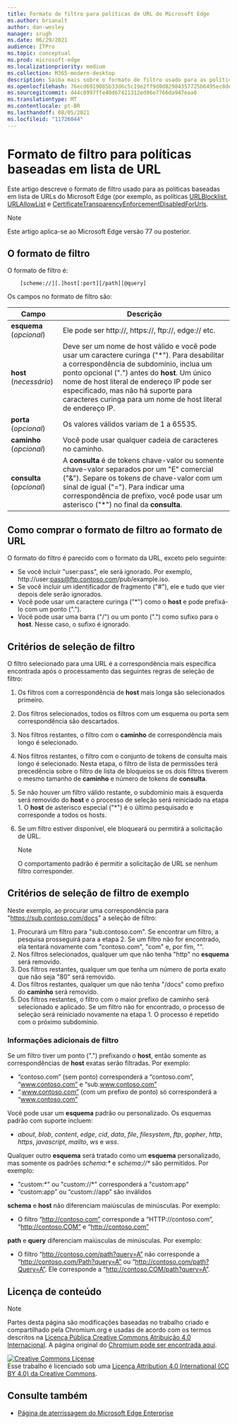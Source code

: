 ```yaml
---
title: Formato de filtro para políticas de URL do Microsoft Edge
ms.author: brianalt
author: dan-wesley
manager: srugh
ms.date: 06/29/2021
audience: ITPro
ms.topic: conceptual
ms.prod: microsoft-edge
ms.localizationpriority: medium
ms.collection: M365-modern-desktop
description: Saiba mais sobre o formato de filtro usado para as políticas URLBlocklist e URLAllowlist do Microsoft Edge.
ms.openlocfilehash: 76ecd6919085b33d6c5c19e2ff9d0d82984357725b6495ec8dedf19a00489eab
ms.sourcegitcommit: d44c0997ffe40d67421312ed96e7766da947eaa0
ms.translationtype: MT
ms.contentlocale: pt-BR
ms.lasthandoff: 08/05/2021
ms.locfileid: "11726044"
---
```

# <a name="filter-format-for-url-list-based-policies"></a>Formato de filtro para políticas baseadas em lista de URL

Este artigo descreve o formato de filtro usado para as políticas baseadas em lista de URLs do Microsoft Edge (por exemplo, as políticas [URLBlocklist](microsoft-edge-policies.md#urlblocklist), [URLAllowList](microsoft-edge-policies.md#urlallowlist) e [CertificateTransparencyEnforcementDisabledForUrls](microsoft-edge-policies.md#certificatetransparencyenforcementdisabledforurls).

> [!NOTE]
> Este artigo aplica-se ao Microsoft Edge versão 77 ou posterior.

## <a name="the-filter-format"></a>O formato de filtro

O formato de filtro é:

```
    [scheme://][.]host[:port][/path][@query]
```

Os campos no formato de filtro são:

| Campo | Descrição |
| --- | --- |
| **esquema** (*opcional*) | Ele pode ser http://, https://, ftp://, edge:// etc. |
| **host** (*necessário*) | Deve ser um nome de host válido e você pode usar um caractere curinga ("\*"). Para desabilitar a correspondência de subdomínio, inclua um ponto opcional (".") antes do **host**. Um único nome de host literal de endereço IP pode ser especificado, mas não há suporte para caracteres curinga para um nome de host literal de endereço IP. |
| **porta** (*opcional*) | Os valores válidos variam de 1 a 65535. |
| **caminho** (*opcional*) | Você pode usar qualquer cadeia de caracteres no caminho. |
| **consulta** (*opcional*) | A **consulta** é de tokens chave-valor ou somente chave-valor separados por um "E" comercial ("&"). Separe os tokens de chave-valor com um sinal de igual ("="). Para indicar uma correspondência de prefixo, você pode usar um asterisco ("\*") no final da **consulta**. |

## <a name="comparing-the-filter-format-to-the-url-format"></a>Como comprar o formato de filtro ao formato de URL

O formato do filtro é parecido com o formato da URL, exceto pelo seguinte:

- Se você incluir "user:pass", ele será ignorado. Por exemplo, http://user:pass@ftp.contoso.com/pub/example.iso.
- Se você incluir um identificador de fragmento ("#"), ele e tudo que vier depois dele serão ignorados.
- Você pode usar um caractere curinga ("*") como o **host** e pode prefixá-lo com um ponto (".").
- Você pode usar uma barra ("/") ou um ponto (".") como sufixo para o **host**. Nesse caso, o sufixo é ignorado.

## <a name="filter-selection-criteria"></a>Critérios de seleção de filtro

O filtro selecionado para uma URL é a correspondência mais específica encontrada após o processamento das seguintes regras de seleção de filtro:

1. Os filtros com a correspondência de **host** mais longa são selecionados primeiro.
2. Dos filtros selecionados, todos os filtros com um esquema ou porta sem correspondência são descartados.
3. Nos filtros restantes, o filtro com o **caminho** de correspondência mais longo é selecionado.
4. Nos filtros restantes, o filtro com o conjunto de tokens de consulta mais longo é selecionado. Nesta etapa, o filtro de lista de permissões terá precedência sobre o filtro de lista de bloqueios se os dois filtros tiverem o mesmo tamanho de **caminho** e número de tokens de **consulta**.
5. Se não houver um filtro válido restante, o subdomínio mais à esquerda será removido do **host** e o processo de seleção será reiniciado na etapa 1. O **host** de asterisco especial ("*") é o último pesquisado e corresponde a todos os hosts.
6. Se um filtro estiver disponível, ele bloqueará ou permitirá a solicitação de URL.

   >[!NOTE]
   >O comportamento padrão é permitir a solicitação de URL se nenhum filtro corresponder.

## <a name="example-filter-selection-criteria"></a>Critérios de seleção de filtro de exemplo

Neste exemplo, ao procurar uma correspondência para "https://sub.contoso.com/docs" a seleção de filtro:

1. Procurará um filtro para "sub.contoso.com". Se encontrar um filtro, a pesquisa prosseguirá para a etapa 2. Se um filtro não for encontrado, ela tentará novamente com "contoso.com", "com" e, por fim, "".
2. Nos filtros selecionados, qualquer um que não tenha "http" no **esquema** será removido.
3. Dos filtros restantes, qualquer um que tenha um número de porta exato que não seja "80" será removido.
4. Dos filtros restantes, qualquer um que não tenha "/docs" como prefixo do **caminho** será removido.
5. Dos filtros restantes, o filtro com o maior prefixo de caminho será selecionado e aplicado. Se um filtro não for encontrado, o processo de seleção será reiniciado novamente na etapa 1. O processo é repetido com o próximo subdomínio.

### <a name="additional-filter-information"></a>Informações adicionais de filtro

Se um filtro tiver um ponto (".") prefixando o **host**, então somente as correspondências de **host** exatas serão filtradas. Por exemplo:

- “contoso.com” (sem ponto) corresponderá a “contoso.com”, “www.contoso.com” e “sub.www.contoso.com”
- “.www.contoso.com” (com um prefixo de ponto) só corresponderá a “www.contoso.com”

Você pode usar um **esquema** padrão ou personalizado. Os esquemas padrão com suporte incluem:

- _about_, _blob_, _content_, _edge_, _cid_, _data_, _file_, _filesystem_, _ftp_, _gopher_, _http_, _https_, _javascript_, _mailto_, _ws_ e _wss_.

Qualquer outro **esquema** será tratado como um **esquema** personalizado, mas somente os padrões _schema:*_ e _schema://*_ são permitidos. Por exemplo:

- "custom:\*" ou "custom://\*" corresponderá a "custom:app"
- “custom:app” ou “custom://app” são inválidos

**schema** e **host** não diferenciam maiúsculas de minúsculas. Por exemplo:

- O filtro “http://contoso.com” corresponde a “HTTP://contoso.com”, “http://contoso.COM” e “http://contoso.com”

**path** e **query** diferenciam maiúsculas de minúsculas. Por exemplo:

- O filtro “http://contoso.com/path?query=A” não corresponde a “http://contoso.com/Path?query=A” ou “http://contoso.com/path?Query=A”. Ele corresponde a “http://contoso.COM/path?query=A”.

## <a name="content-license"></a>Licença de conteúdo

> [!NOTE]
> Partes desta página são modificações baseadas no trabalho criado e compartilhado pela Chromium.org e usadas de acordo com os termos descritos na [Licença Pública Creative Commons Atribuição 4.0 Internacional](http://creativecommons.org/licenses/by/4.0/). A página original do [Chromium pode ser encontrada aqui](https://www.chromium.org/administrators/url-blacklist-filter-format).
  
<a rel="license" href="http://creativecommons.org/licenses/by/4.0/"><img alt="Creative Commons License" style="border-width:0" src="https://i.creativecommons.org/l/by/4.0/88x31.png" /></a><br />Esse trabalho é licenciado sob uma <a rel="license" href="http://creativecommons.org/licenses/by/4.0/">Licença Attribution 4.0 International (CC BY 4.0) da Creative Commons</a>.

## <a name="see-also"></a>Consulte também

- [Página de aterrissagem do Microsoft Edge Enterprise](https://aka.ms/EdgeEnterprise)
